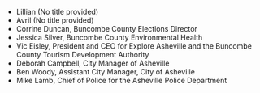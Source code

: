- Lillian (No title provided)
- Avril (No title provided)
- Corrine Duncan, Buncombe County Elections Director
- Jessica Silver, Buncombe County Environmental Health
- Vic Eisley, President and CEO for Explore Asheville and the Buncombe County Tourism Development Authority
- Deborah Campbell, City Manager of Asheville
- Ben Woody, Assistant City Manager, City of Asheville
- Mike Lamb, Chief of Police for the Asheville Police Department

